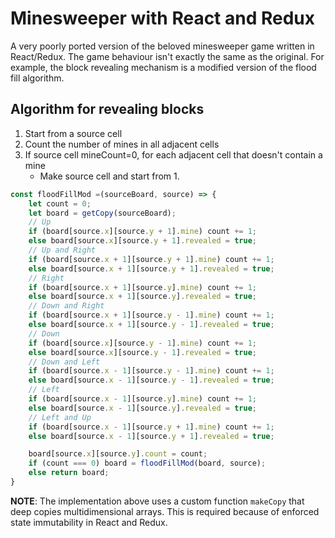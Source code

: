 # Minesweeper with React and Redux

A very poorly ported version of the beloved minesweeper game written in React/Redux. The game behaviour isn't exactly the same as the original. For example, the block revealing mechanism is a modified version of the flood fill algorithm.

## Algorithm for revealing blocks

1. Start from a source cell
2. Count the number of mines in all adjacent cells
3. If source cell mineCount=0, for each adjacent cell that doesn't contain a mine
	- Make source cell and start from 1.


```javascript
const floodFillMod =(sourceBoard, source) => {
	let count = 0;
	let board = getCopy(sourceBoard);
	// Up
	if (board[source.x][source.y + 1].mine) count += 1;
	else board[source.x][source.y + 1].revealed = true;
	// Up and Right
	if (board[source.x + 1][source.y + 1].mine) count += 1;
	else board[source.x + 1][source.y + 1].revealed = true;
	// Right
	if (board[source.x + 1][source.y].mine) count += 1;
	else board[source.x + 1][source.y].revealed = true;
	// Down and Right
	if (board[source.x + 1][source.y - 1].mine) count += 1;
	else board[source.x + 1][source.y - 1].revealed = true;
	// Down
	if (board[source.x][source.y - 1].mine) count += 1;
	else board[source.x][source.y - 1].revealed = true;
	// Down and Left
	if (board[source.x - 1][source.y - 1].mine) count += 1;
	else board[source.x - 1][source.y - 1].revealed = true;
	// Left
	if (board[source.x - 1][source.y].mine) count += 1;
	else board[source.x - 1][source.y].revealed = true;
	// Left and Up
	if (board[source.x - 1][source.y + 1].mine) count += 1;
	else board[source.x - 1][source.y + 1].revealed = true;

	board[source.x][source.y].count = count;
	if (count === 0) board = floodFillMod(board, source);
	else return board;
}
```

**NOTE**: The implementation above uses a custom function `makeCopy` that deep copies multidimensional arrays. This is required because of enforced state immutability in React and Redux.